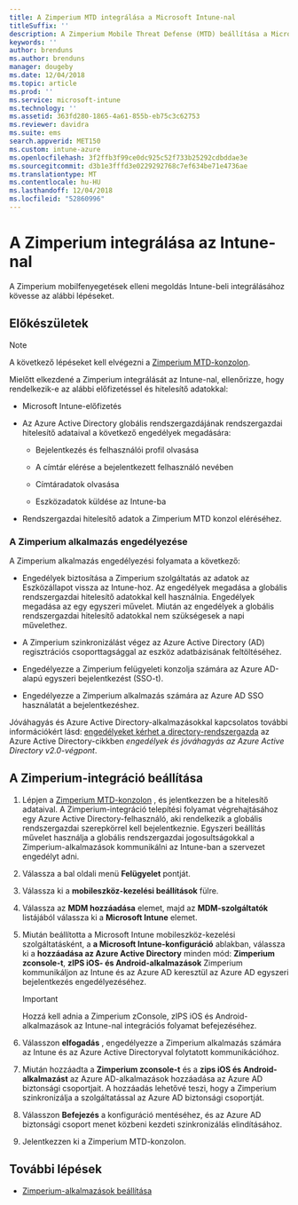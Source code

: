 ```yaml
---
title: A Zimperium MTD integrálása a Microsoft Intune-nal
titleSuffix: ''
description: A Zimperium Mobile Threat Defense (MTD) beállítása a Microsoft Intune-ban a mobileszközök a vállalati erőforrásokhoz való hozzáférésének kezeléséhez.
keywords: ''
author: brenduns
ms.author: brenduns
manager: dougeby
ms.date: 12/04/2018
ms.topic: article
ms.prod: ''
ms.service: microsoft-intune
ms.technology: ''
ms.assetid: 363fd280-1865-4a61-855b-eb75c3c62753
ms.reviewer: davidra
ms.suite: ems
search.appverid: MET150
ms.custom: intune-azure
ms.openlocfilehash: 3f2ffb3f99ce0dc925c52f733b25292cdbddae3e
ms.sourcegitcommit: d3b1e3fffd3e0229292768c7ef634be71e4736ae
ms.translationtype: MT
ms.contentlocale: hu-HU
ms.lasthandoff: 12/04/2018
ms.locfileid: "52860996"
---
```

# <a name="integrate-zimperium-with-intune"></a>A Zimperium integrálása az Intune-nal

A Zimperium mobilfenyegetések elleni megoldás Intune-beli integrálásához kövesse az alábbi lépéseket.

## <a name="before-you-begin"></a>Előkészületek

> [!NOTE]
> A következő lépéseket kell elvégezni a [Zimperium MTD-konzolon](https://sso.zimperium.com/signon/aad/).

Mielőtt elkezdené a Zimperium integrálását az Intune-nal, ellenőrizze, hogy rendelkezik-e az alábbi előfizetéssel és hitelesítő adatokkal:

-   Microsoft Intune-előfizetés

-   Az Azure Active Directory globális rendszergazdájának rendszergazdai hitelesítő adataival a következő engedélyek megadására:

    -   Bejelentkezés és felhasználói profil olvasása

    -   A címtár elérése a bejelentkezett felhasználó nevében

    -   Címtáradatok olvasása

    -   Eszközadatok küldése az Intune-ba

-   Rendszergazdai hitelesítő adatok a Zimperium MTD konzol eléréséhez.

### <a name="zimperium-app-authorization"></a>A Zimperium alkalmazás engedélyezése

A Zimperium alkalmazás engedélyezési folyamata a következő:

-   Engedélyek biztosítása a Zimperium szolgáltatás az adatok az Eszközállapot vissza az Intune-hoz. Az engedélyek megadása a globális rendszergazdai hitelesítő adatokkal kell használnia. Engedélyek megadása az egy egyszeri művelet. Miután az engedélyek a globális rendszergazdai hitelesítő adatokkal nem szükségesek a napi művelethez.

-   A Zimperium szinkronizálást végez az Azure Active Directory (AD) regisztrációs csoporttagsággal az eszköz adatbázisának feltöltéséhez.

-   Engedélyezze a Zimperium felügyeleti konzolja számára az Azure AD-alapú egyszeri bejelentkezést (SSO-t).

-   Engedélyezze a Zimperium alkalmazás számára az Azure AD SSO használatát a bejelentkezéshez.

Jóváhagyás és Azure Active Directory-alkalmazásokkal kapcsolatos további információkért lásd: [engedélyeket kérhet a directory-rendszergazda](https://docs.microsoft.com/azure/active-directory/develop/v2-permissions-and-consent#request-the-permissions-from-a-directory-admin) az Azure Active Directory-cikkben *engedélyek és jóváhagyás az Azure Active Directory v2.0-végpont*.


## <a name="to-set-up-zimperium-integration"></a>A Zimperium-integráció beállítása

1.  Lépjen a [Zimperium MTD-konzolon](https://sso.zimperium.com/signon/aad/) , és jelentkezzen be a hitelesítő adataival. A Zimperium-integráció telepítési folyamat végrehajtásához egy Azure Active Directory-felhasználó, aki rendelkezik a globális rendszergazdai szerepkörrel kell bejelentkeznie. Egyszeri beállítás művelet használja a globális rendszergazdai jogosultságokkal a Zimperium-alkalmazások kommunikálni az Intune-ban a szervezet engedélyt adni. 

2.  Válassza a bal oldali menü **Felügyelet** pontját.

3.  Válassza ki a **mobileszköz-kezelési beállítások** fülre.

4.  Válassza az **MDM hozzáadása** elemet, majd az **MDM-szolgáltatók** listájából válassza ki a **Microsoft Intune** elemet.

5.  Miután beállította a Microsoft Intune mobileszköz-kezelési szolgáltatásként, a **a Microsoft Intune-konfiguráció** ablakban, válassza ki a **hozzáadása az Azure Active Directory** minden mód:  **Zimperium zconsole-t**, **zIPS iOS- és Android-alkalmazások** Zimperium kommunikáljon az Intune és az Azure AD keresztül az Azure AD egyszeri bejelentkezés engedélyezéséhez.

    > [!IMPORTANT]  
    > Hozzá kell adnia a Zimperium zConsole, zIPS iOS és Android-alkalmazások az Intune-nal integrációs folyamat befejezéséhez.

6.  Válasszon **elfogadás** , engedélyezze a Zimperium alkalmazás számára az Intune és az Azure Active Directoryval folytatott kommunikációhoz.

7.  Miután hozzáadta a **Zimperium zconsole-t** és a **zips iOS és Android-alkalmazást** az Azure AD-alkalmazások hozzáadása az Azure AD biztonsági csoportjait. A hozzáadás lehetővé teszi, hogy a Zimperium szinkronizálja a szolgáltatással az Azure AD biztonsági csoportját.

8.  Válasszon **Befejezés** a konfiguráció mentéséhez, és az Azure AD biztonsági csoport menet közbeni kezdeti szinkronizálás elindításához.

9.  Jelentkezzen ki a Zimperium MTD-konzolon.

## <a name="next-steps"></a>További lépések

-   [Zimperium-alkalmazások beállítása](mtd-apps-ios-app-configuration-policy-add-assign.md)
